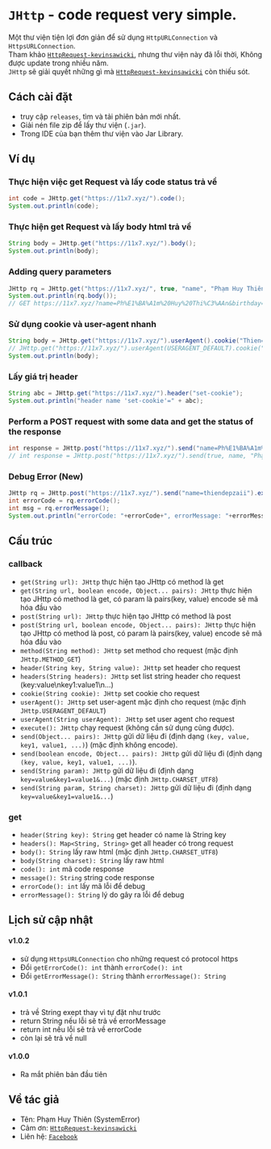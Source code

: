 # `JHttp` - code request very simple.
Một thư viện tiện lợi đơn giản để sử dụng `HttpURLConnection` và `HttpsURLConnection`.  
Tham khảo [`HttpRequest-kevinsawicki`](https://github.com/kevinsawicki/http-request), nhưng thư viện này đã lỗi thời, Không được update trong nhiều năm.  
`JHttp` sẽ giải quyết những gì mà [`HttpRequest-kevinsawicki`](https://github.com/kevinsawicki/http-request) còn thiếu sót.  

## Cách cài đặt
- truy cập `releases`, tìm và tải phiên bản mới nhất.
- Giải nén file zip để lấy thư viện (`.jar`).
- Trong IDE của bạn thêm thư viện vào Jar Library.

## Ví dụ
### Thực hiện việc get Request và lấy code status trả về
```java
int code = JHttp.get("https://11x7.xyz/").code();
System.out.println(code);
```
### Thực hiện get Request và lấy body html trả về
```java
String body = JHttp.get("https://11x7.xyz/").body();
System.out.println(body);
```
### Adding query parameters
```java
JHttp rq = JHttp.get("https://11x7.xyz/", true, "name", "Phạm Huy Thiên", "birthday", "11/7/2000");
System.out.println(rq.body());
// GET https://11x7.xyz/?name=Ph%E1%BA%A1m%20Huy%20Thi%C3%AAn&birthday=11%2F7%2F2000
```

### Sử dụng cookie và user-agent nhanh
```java
String body = JHttp.get("https://11x7.xyz/").userAgent().cookie("Thien=Depzaii").body();
// JHttp.get("https://11x7.xyz/").userAgent(USERAGENT_DEFAULT).cookie("Thien=Depzaii").body();
System.out.println(body);
```

### Lấy giá trị header
```java
String abc = JHttp.get("https://11x7.xyz/").header("set-cookie");
System.out.println("header name 'set-cookie'=" + abc);
```
### Perform a POST request with some data and get the status of the response
```java
int response = JHttp.post("https://11x7.xyz/").send("name=Ph%E1%BA%A1m%20Huy%20Thi%C3%AAn").code();
// int response = JHttp.post("https://11x7.xyz/").send(true, name, "Phạm Huy Thiên").code();
```
### Debug Error (New)
```java
JHttp rq = JHttp.post("https://11x7.xyz/").send("name=thiendepzaii").execute();
int errorCode = rq.errorCode();
int msg = rq.errorMessage();
System.out.println("errorCode: "+errorCode+", errorMessage: "+errorMessage);
```

## Cấu trúc

### callback
- `get(String url): JHttp` thực hiện tạo JHttp có method là get
- `get(String url, boolean encode, Object... pairs): JHttp` thực hiện tạo JHttp có method là get, có param là pairs(key, value) encode sẽ mã hóa đầu vào
- `post(String url): JHttp` thực hiện tạo JHttp có method là post
- `post(String url, boolean encode, Object... pairs): JHttp` thực hiện tạo JHttp có method là post, có param là pairs(key, value) encode sẽ mã hóa đầu vào
- `method(String method): JHttp` set method cho request (mặc định `JHttp.METHOD_GET`)
- `header(String key, String value): JHttp` set header cho request
- `headers(String headers): JHttp` set list string header cho request (key:value\nkey1:value1\n...)
- `cookie(String cookie): JHttp` set cookie cho request
- `userAgent(): JHttp` set user-agent mặc định cho request (mặc định `JHttp.USERAGENT_DEFAULT`)
- `userAgent(String userAgent): JHttp` set user agent cho request
- `execute(): JHttp` chạy request (không cần sử dụng cũng được).
- `send(Object... pairs): JHttp` gửi dữ liệu đi (định dạng `(key, value, key1, value1, ...)`) (mặc định không encode).
- `send(boolean encode, Object... pairs): JHttp` gửi dữ liệu đi (định dạng `(key, value, key1, value1, ...)`).
- `send(String param): JHttp` gửi dữ liệu đi (định dạng `key=value&key1=value1&...`) (mặc định `JHttp.CHARSET_UTF8`)
- `send(String param, String charset): JHttp` gửi dữ liệu đi (định dạng `key=value&key1=value1&...`)
### get
- `header(String key): String` get header có name là String key
- `headers(): Map<String, String>` get all header có trong request
- `body(): String` lấy raw html (mặc định `JHttp.CHARSET_UTF8`)
- `body(String charset): String` lấy raw html
- `code(): int` mã code response
- `message(): String` string code response
- `errorCode(): int` lấy mã lỗi để debug
- `errorMessage(): String` lý do gây ra lỗi để debug

## Lịch sử cập nhật

#### v1.0.2
- sử dụng `HttpsURLConnection` cho những request có protocol https
- Đổi `getErrorCode(): int` thành `errorCode(): int`
- Đổi `getErrorMessage(): String` thành `errorMessage(): String`

#### v1.0.1 
- trả về String exept thay vì tự đặt như trước
- return String nếu lỗi sẽ trả về errorMessage
- return int nếu lỗi sẽ trả về errorCode
- còn lại sẽ trả về null

#### v1.0.0
- Ra mắt phiên bản đầu tiên

## Về tác giả
- Tên: Phạm Huy Thiên (SystemError)
- Cảm ơn: [`HttpRequest-kevinsawicki`](https://github.com/kevinsawicki/http-request)
- Liên hệ: [`Facebook`](https://fb.com/thiendz.systemerror)